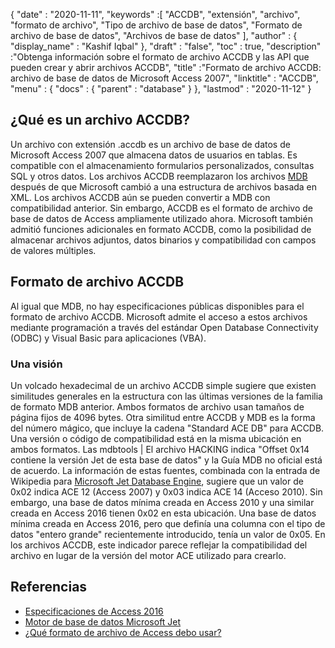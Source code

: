 {
  "date" : "2020-11-11",
  "keywords" :[ "ACCDB", "extensión", "archivo", "formato de archivo", "Tipo de archivo de base de datos", "Formato de archivo de base de datos", "Archivos de base de datos" ],
  "author" : {
    "display_name" : "Kashif Iqbal"
},
  "draft" : "false",
  "toc" : true,
  "description" :"Obtenga información sobre el formato de archivo ACCDB y las API que pueden crear y abrir archivos ACCDB",
  "title" :"Formato de archivo ACCDB: archivo de base de datos de Microsoft Access 2007",
  "linktitle" : "ACCDB",
  "menu" : {
    "docs" : {
      "parent" : "database"
}
},
  "lastmod" : "2020-11-12"
}

## ¿Qué es un archivo ACCDB?

Un archivo con extensión .accdb es un archivo de base de datos de Microsoft Access 2007 que almacena datos de usuarios en tablas. Es compatible con el almacenamiento
formularios personalizados, consultas SQL y otros datos. Los archivos ACCDB reemplazaron los archivos [MDB](/es/database/mdb/) después de que Microsoft cambió a una estructura de archivos basada en XML. Los archivos ACCDB aún se pueden convertir a MDB con compatibilidad anterior. Sin embargo, ACCDB es el formato de archivo de base de datos de Access ampliamente utilizado ahora. Microsoft también admitió funciones adicionales en formato ACCDB, como la posibilidad de almacenar archivos adjuntos, datos binarios y compatibilidad con campos de valores múltiples.

## Formato de archivo ACCDB

Al igual que MDB, no hay especificaciones públicas disponibles para el formato de archivo ACCDB. Microsoft admite el acceso a estos archivos mediante programación a través del estándar Open Database Connectivity (ODBC) y Visual Basic para aplicaciones (VBA).

### Una visión

Un volcado hexadecimal de un archivo ACCDB simple sugiere que existen similitudes generales en la estructura con las últimas versiones de la familia de formato MDB anterior. Ambos formatos de archivo usan tamaños de página fijos de 4096 bytes. Otra similitud entre ACCDB y MDB es la forma del número mágico, que incluye la cadena "Standard ACE DB" para ACCDB. Una versión o código de compatibilidad está en la misma ubicación en ambos formatos. Las mdbtools | El archivo HACKING indica "Offset 0x14 contiene la versión Jet de esta base de datos" y la Guía MDB no oficial está de acuerdo. La información de estas fuentes, combinada con la entrada de Wikipedia para [Microsoft Jet Database Engine](https://en.wikipedia.org/wiki/Microsoft_Jet_Database_Engine), sugiere que un valor de 0x02 indica ACE 12 (Access 2007) y 0x03 indica ACE 14 (Acceso 2010). Sin embargo, una base de datos mínima creada en Access 2010 y una similar creada en Access 2016 tienen 0x02 en esta ubicación. Una base de datos mínima creada en Access 2016, pero que definía una columna con el tipo de datos "entero grande" recientemente introducido, tenía un valor de 0x05. En los archivos ACCDB, este indicador parece reflejar la compatibilidad del archivo en lugar de la versión del motor ACE utilizado para crearlo.

## Referencias

* [Especificaciones de Access 2016](https://support.microsoft.com/en-us/office/access-specifications-0cf3c66f-9cf2-4e32-9568-98c1025bb47c)
* [Motor de base de datos Microsoft Jet](https://en.wikipedia.org/wiki/Microsoft_Jet_Database_Engine)
* [¿Qué formato de archivo de Access debo usar?](https://support.microsoft.com/en-us/office/which-access-file-format-should-i-use-012d9ab3-d14c-479e-b617-be66f9070b41?ui=en-us&rs=en-us&ad=us)

